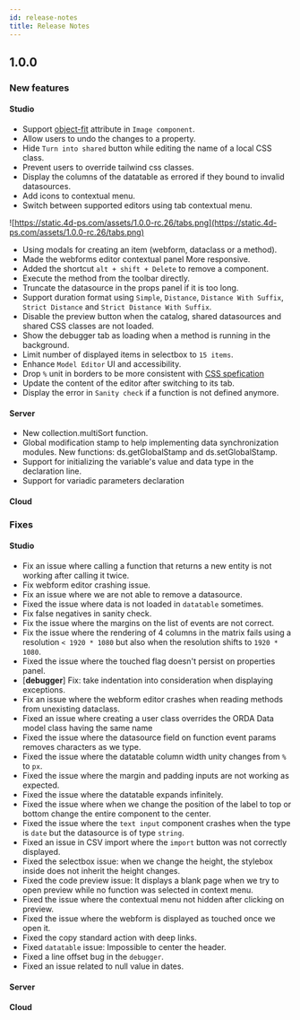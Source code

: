 ```yaml
---
id: release-notes
title: Release Notes
---
```



## 1.0.0

### New features

#### Studio

- Support [object-fit](https://developer.mozilla.org/en-US/docs/Web/CSS/object-fit) attribute in `Image component`.
- Allow users to undo the changes to a property.
- Hide `Turn into shared` button while editing the name of a local CSS class.
- Prevent users to override tailwind css classes.
- Display the columns of the datatable as errored if they bound to invalid datasources.
- Add icons to contextual menu.
- Switch between supported editors using tab contextual menu.

![https://static.4d-ps.com/assets/1.0.0-rc.26/tabs.png](https://static.4d-ps.com/assets/1.0.0-rc.26/tabs.png)

- Using modals for creating an item (webform, dataclass or a method).
- Made the webforms editor contextual panel More responsive.
- Added the shortcut `alt + shift + Delete` to remove a component.
- Execute the method from the toolbar directly.
- Truncate the datasource in the props panel if it is too long.
- Support duration format using `Simple`, `Distance`, `Distance With Suffix`, `Strict Distance` and `Strict Distance With Suffix`.
- Disable the preview button when the catalog, shared datasources and shared CSS classes are not loaded.
- Show the debugger tab as loading when a method is running in the background.
- Limit number of displayed items in selectbox to `15 items`.
- Enhance `Model Editor` UI and accessibility.
- Drop `%` unit in borders to be more consistent with [CSS spefication](https://www.w3.org/TR/CSS2/box.html#border-width-properties)
- Update the content of the editor after switching to its tab.
- Display the error in `Sanity check` if a function is not defined anymore.

#### Server

- New collection.multiSort function.
- Global modification stamp to help implementing data synchronization modules. New functions: ds.getGlobalStamp and ds.setGlobalStamp.
- Support for initializing the variable's value and data type in the declaration line.
- Support for variadic parameters declaration


#### Cloud

### Fixes

#### Studio

- Fix an issue where calling a function that returns a new entity is not working after calling it twice.
- Fix webform editor crashing issue.
- Fix an issue where we are not able to remove a datasource.
- Fixed the issue where data is not loaded in `datatable` sometimes.
- Fix false negatives in sanity check.
- Fix the issue where the margins on the list of events are not correct.
- Fix the issue where the rendering of 4 columns in the matrix fails using a resolution `< 1920 * 1080` but also when the resolution shifts to `1920 * 1080`.
- Fixed the issue where the touched flag doesn't persist on properties panel.
- [**debugger**] Fix: take indentation into consideration when displaying exceptions.
- Fix an issue where the webform editor crashes when reading methods from unexisting dataclass.
- Fixed an issue where creating a user class overrides the ORDA Data model class having the same name
- Fixed the issue where the datasource field on function event params removes characters as we type.
- Fixed the issue where the datatable column width unity changes from `%` to `px`.
- Fixed the issue where the margin and padding inputs are not working as expected.
- Fixed the issue where the datatable expands infinitely.
- Fixed the issue where when we change the position of the label to top or bottom change the entire component to the center.
- Fixed the issue where the `text input` component crashes when the type is `date` but the datasource is of type `string`.
- Fixed an issue in CSV import where the `import` button was not correctly displayed.
- Fixed the selectbox issue: when we change the height, the stylebox inside does not inherit the height changes.
- Fixed the code preview issue: It displays a blank page when we try to open preview while no function was selected in context menu.
- Fixed the issue where the contextual menu not hidden after clicking on preview.
- Fixed the issue where the webform is displayed as touched once we open it.
- Fixed the copy standard action with deep links.
- Fixed `datatable` issue: Impossible to center the header.
- Fixed a line offset bug in the `debugger`.
- Fixed an issue related to null value in dates.

#### Server
#### Cloud

